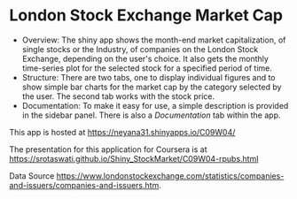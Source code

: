 London Stock Exchange Market Cap
========================================================

- Overview: The shiny app shows the month-end market capitalization, of single stocks or the Industry, of companies on the London Stock Exchange, depending on the user's choice. It also gets the monthly time-series plot for the selected stock for a specified period of time.
- Structure: There are two tabs, one to display individual figures and to show simple bar charts for the market cap by the category selected by the user. The second tab works with the stock price. 
- Documentation: To make it easy for use, a simple description is provided in the sidebar panel. There is also a *Documentation* tab within the app.

This app is hosted at <https://neyana31.shinyapps.io/C09W04/>

The presentation for this application for Coursera is at <https://srotaswati.github.io/Shiny_StockMarket/C09W04-rpubs.html>

Data Source  <https://www.londonstockexchange.com/statistics/companies-and-issuers/companies-and-issuers.htm>.


